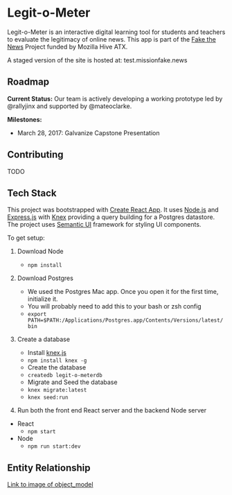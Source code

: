 # Legit-o-Meter

Legit-o-Meter is an interactive digital learning tool for students and teachers to evaluate the legitimacy of online news. This app is part of the [Fake the News](https://fakenews.open-austin.org/unit1/Feb_26_wireframes.html) Project funded by Mozilla Hive ATX.

A staged version of the site is hosted at: test.missionfake.news

## Roadmap

**Current Status:** Our team is actively developing a working prototype led by @rallyjinx and supported by @mateoclarke.

**Milestones:**

- March 28, 2017: Galvanize Capstone Presentation

## Contributing

TODO

## Tech Stack

This project was bootstrapped with [Create React App](https://github.com/facebookincubator/create-react-app). It uses [Node.js](https://nodejs.org/en/) and [Express.js](https://expressjs.com/) with [Knex](http://knexjs.org/) providing a query building for a Postgres datastore. The project uses [Semantic UI](https://semantic-ui.com/) framework for styling UI components.

To get setup:

1. Download Node
   - `npm install`

2. Download Postgres
   - We used the Postgres Mac app. Once you open it for the first time, initialize it.
   - You will probably need to add this to your bash or zsh config
   - `export PATH=$PATH:/Applications/Postgres.app/Contents/Versions/latest/bin`

3. Create a database
   - Install [knex.js](http://knexjs.org/)
   - `npm install knex -g`
   - Create the database
   - `createdb legit-o-meterdb`
   - Migrate and Seed the database
   - `knex migrate:latest`
   - `knex seed:run `

4. Run both the front end React server and the backend Node server
  - React
    - `npm start`
  - Node
    - `npm run start:dev`
    
 ## Entity Relationship
[Link to image of object_model](https://cloud.githubusercontent.com/assets/5697474/24621501/4915c122-1867-11e7-960f-3a37c635f47b.JPG)
